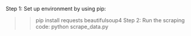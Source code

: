 Step 1: Set up environment by using pip: 
>> pip install requests beautifulsoup4
Step 2: Run the scraping code: 
python scrape_data.py 
